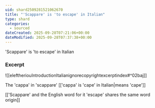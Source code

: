 ```yaml
---
uid: shard2509281521062670
title: "'Scappare' is 'to escape' in Italian"
type: shard
categories:
  - sourced
dateCreated: 2025-09-28T07:21:06+00:00
dateModified: 2025-09-28T07:37:38+00:00
---
```

'Scappare' is 'to escape' in Italian
### Excerpt
![[eleftheriouIntroductionItalianignorecopyrightexcerptindex#^02baj]]


The 'cappa' in 'scappare' [['cappa' is 'cape' in Italian|means 'cape']]

[['Scappare' and the English word for it 'escape' shares the same word origin]]